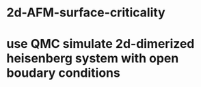 # 2d-AFM-surface-criticality
# use QMC simulate 2d-dimerized heisenberg system with open boudary conditions 
